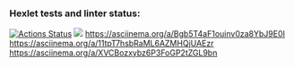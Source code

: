 ### Hexlet tests and linter status:
[![Actions Status](https://github.com/Alestasy/frontend-project-44/workflows/hexlet-check/badge.svg)](https://github.com/Alestasy/frontend-project-44/actions)
<a href="https://codeclimate.com/github/Alestasy/frontend-project-44/maintainability"><img src="https://api.codeclimate.com/v1/badges/3ca3cc6673c8a2ed3bb8/maintainability" /></a>
<a>https://asciinema.org/a/Bgb5T4aF1ouinv0za8YbJ9E0I</a>
<a>https://asciinema.org/a/11tpT7hsbRaML6AZMHQjUAEzr</a>
<a>https://asciinema.org/a/XVCBozxybz6P3FoGP2tZGL9bn</a>
